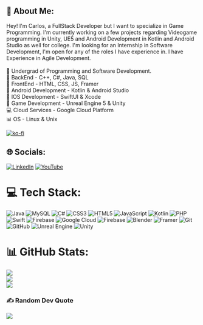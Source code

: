 ## 💫 About Me:
Hey! I'm Carlos, a FullStack Developer but I want to specialize in Game Programming. I'm currently working on a few projects regarding Videogame programming in Unity, UE5 and Android Development in Kotlin and Android Studio as well for college. I'm looking for an Internship in Software Development, I'm open for any of the roles I have experience in. I have Experience in Agile Development.<br>
<br>🔭 Undergrad of Programming and Software Development.<br>
👯 BackEnd - C++, C#, Java, SQL<br>
🤝 FrontEnd - HTML, CSS, JS, Framer<br>
🌱 Android Development - Kotlin & Android Studio<br>
💫 IOS Development - SwiftUI & Xcode<br>
💬 Game Development - Unreal Engine 5 & Unity<br>
💻 Cloud Services - Google Cloud Platform<br>
📊 OS - Linux & Unix

[![ko-fi](https://ko-fi.com/img/githubbutton_sm.svg)](https://ko-fi.com/Y8Y11J9MTA)

## 🌐 Socials:
[![LinkedIn](https://img.shields.io/badge/LinkedIn-%230077B5.svg?logo=linkedin&logoColor=white)](https://linkedin.com/in/https://www.linkedin.com/in/carloszabala98/) [![YouTube](https://img.shields.io/badge/YouTube-%23FF0000.svg?logo=YouTube&logoColor=white)](https://youtube.com/@https://www.youtube.com/@CarlosZabala-h9w) 

# 💻 Tech Stack:
![Java](https://img.shields.io/badge/java-%23ED8B00.svg?style=for-the-badge&logo=openjdk&logoColor=white) ![MySQL](https://img.shields.io/badge/mysql-4479A1.svg?style=for-the-badge&logo=mysql&logoColor=white) ![C#](https://img.shields.io/badge/c%23-%23239120.svg?style=for-the-badge&logo=csharp&logoColor=white) ![CSS3](https://img.shields.io/badge/css3-%231572B6.svg?style=for-the-badge&logo=css3&logoColor=white) ![HTML5](https://img.shields.io/badge/html5-%23E34F26.svg?style=for-the-badge&logo=html5&logoColor=white) ![JavaScript](https://img.shields.io/badge/javascript-%23323330.svg?style=for-the-badge&logo=javascript&logoColor=%23F7DF1E) ![Kotlin](https://img.shields.io/badge/kotlin-%237F52FF.svg?style=for-the-badge&logo=kotlin&logoColor=white) ![PHP](https://img.shields.io/badge/php-%23777BB4.svg?style=for-the-badge&logo=php&logoColor=white) ![Swift](https://img.shields.io/badge/swift-F54A2A?style=for-the-badge&logo=swift&logoColor=white) ![Firebase](https://img.shields.io/badge/firebase-%23039BE5.svg?style=for-the-badge&logo=firebase) ![Google Cloud](https://img.shields.io/badge/GoogleCloud-%234285F4.svg?style=for-the-badge&logo=google-cloud&logoColor=white) ![Firebase](https://img.shields.io/badge/firebase-a08021?style=for-the-badge&logo=firebase&logoColor=ffcd34) ![Blender](https://img.shields.io/badge/blender-%23F5792A.svg?style=for-the-badge&logo=blender&logoColor=white) ![Framer](https://img.shields.io/badge/Framer-black?style=for-the-badge&logo=framer&logoColor=blue) ![Git](https://img.shields.io/badge/git-%23F05033.svg?style=for-the-badge&logo=git&logoColor=white) ![GitHub](https://img.shields.io/badge/github-%23121011.svg?style=for-the-badge&logo=github&logoColor=white) ![Unreal Engine](https://img.shields.io/badge/unrealengine-%23313131.svg?style=for-the-badge&logo=unrealengine&logoColor=white) ![Unity](https://img.shields.io/badge/unity-%23000000.svg?style=for-the-badge&logo=unity&logoColor=white)
# 📊 GitHub Stats:
![](https://github-readme-stats.vercel.app/api?username=carlosz98&theme=merko&hide_border=false&include_all_commits=false&count_private=false)<br/>
![](https://nirzak-streak-stats.vercel.app/?user=carlosz98&theme=merko&hide_border=false)<br/>
![](https://github-readme-stats.vercel.app/api/top-langs/?username=carlosz98&theme=merko&hide_border=false&include_all_commits=false&count_private=false&layout=compact)

### ✍️ Random Dev Quote
![](https://quotes-github-readme.vercel.app/api?type=horizontal&theme=merko)

<!-- Proudly created with GPRM ( https://gprm.itsvg.in ) -->
